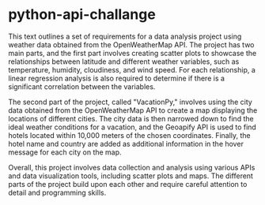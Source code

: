 # python-api-challange
This text outlines a set of requirements for a data analysis project using weather data obtained from the OpenWeatherMap API. The project has two main parts, and the first part involves creating scatter plots to showcase the relationships between latitude and different weather variables, such as temperature, humidity, cloudiness, and wind speed. For each relationship, a linear regression analysis is also required to determine if there is a significant correlation between the variables.

The second part of the project, called "VacationPy," involves using the city data obtained from the OpenWeatherMap API to create a map displaying the locations of different cities. The city data is then narrowed down to find the ideal weather conditions for a vacation, and the Geoapify API is used to find hotels located within 10,000 meters of the chosen coordinates. Finally, the hotel name and country are added as additional information in the hover message for each city on the map.

Overall, this project involves data collection and analysis using various APIs and data visualization tools, including scatter plots and maps. The different parts of the project build upon each other and require careful attention to detail and programming skills.


